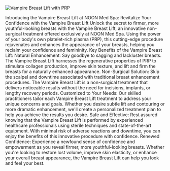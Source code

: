 ![Vampire Breast Lift with PRP](/web/images/breastlift.png)


Introducing the Vampire Breast Lift at NOON Med Spa:
Revitalize Your Confidence with the Vampire Breast Lift
Unlock the secret to firmer, more youthful-looking breasts with the Vampire Breast Lift, an innovative non-surgical treatment offered exclusively at NOON Med Spa. Using the power of your body's own platelet-rich plasma (PRP), this cutting-edge procedure rejuvenates and enhances the appearance of your breasts, helping you reclaim your confidence and femininity.
Key Benefits of the Vampire Breast Lift:
Natural Enhancement: Say goodbye to sagging and lackluster breasts. The Vampire Breast Lift harnesses the regenerative properties of PRP to stimulate collagen production, improve skin texture, and lift and firm the breasts for a naturally enhanced appearance.
Non-Surgical Solution: Skip the scalpel and downtime associated with traditional breast enhancement procedures. The Vampire Breast Lift is a non-surgical treatment that delivers noticeable results without the need for incisions, implants, or lengthy recovery periods.
Customized to Your Needs: Our skilled practitioners tailor each Vampire Breast Lift treatment to address your unique concerns and goals. Whether you desire subtle lift and contouring or more dramatic enhancement, we'll create a personalized treatment plan to help you achieve the results you desire.
Safe and Effective: Rest assured knowing that the Vampire Breast Lift is performed by experienced healthcare professionals using sterile techniques and state-of-the-art equipment. With minimal risk of adverse reactions and downtime, you can enjoy the benefits of this innovative procedure with confidence.
Renewed Confidence: Experience a newfound sense of confidence and empowerment as you reveal firmer, more youthful-looking breasts. Whether you're looking to restore lost volume, improve skin elasticity, or enhance your overall breast appearance, the Vampire Breast Lift can help you look and feel your best.
